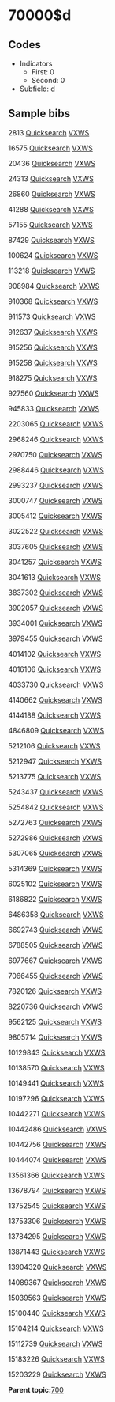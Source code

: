 # 70000$d

## Codes

-   Indicators
    -   First: 0
    -   Second: 0
-   Subfield: d

## Sample bibs

2813 [Quicksearch](https://search.library.yale.edu/catalog/2813) [VXWS](http://prodorbis.library.yale.edu:7014/vxws/GetHoldingsService?bibId=2813)

16575 [Quicksearch](https://search.library.yale.edu/catalog/16575) [VXWS](http://prodorbis.library.yale.edu:7014/vxws/GetHoldingsService?bibId=16575)

20436 [Quicksearch](https://search.library.yale.edu/catalog/20436) [VXWS](http://prodorbis.library.yale.edu:7014/vxws/GetHoldingsService?bibId=20436)

24313 [Quicksearch](https://search.library.yale.edu/catalog/24313) [VXWS](http://prodorbis.library.yale.edu:7014/vxws/GetHoldingsService?bibId=24313)

26860 [Quicksearch](https://search.library.yale.edu/catalog/26860) [VXWS](http://prodorbis.library.yale.edu:7014/vxws/GetHoldingsService?bibId=26860)

41288 [Quicksearch](https://search.library.yale.edu/catalog/41288) [VXWS](http://prodorbis.library.yale.edu:7014/vxws/GetHoldingsService?bibId=41288)

57155 [Quicksearch](https://search.library.yale.edu/catalog/57155) [VXWS](http://prodorbis.library.yale.edu:7014/vxws/GetHoldingsService?bibId=57155)

87429 [Quicksearch](https://search.library.yale.edu/catalog/87429) [VXWS](http://prodorbis.library.yale.edu:7014/vxws/GetHoldingsService?bibId=87429)

100624 [Quicksearch](https://search.library.yale.edu/catalog/100624) [VXWS](http://prodorbis.library.yale.edu:7014/vxws/GetHoldingsService?bibId=100624)

113218 [Quicksearch](https://search.library.yale.edu/catalog/113218) [VXWS](http://prodorbis.library.yale.edu:7014/vxws/GetHoldingsService?bibId=113218)

908984 [Quicksearch](https://search.library.yale.edu/catalog/908984) [VXWS](http://prodorbis.library.yale.edu:7014/vxws/GetHoldingsService?bibId=908984)

910368 [Quicksearch](https://search.library.yale.edu/catalog/910368) [VXWS](http://prodorbis.library.yale.edu:7014/vxws/GetHoldingsService?bibId=910368)

911573 [Quicksearch](https://search.library.yale.edu/catalog/911573) [VXWS](http://prodorbis.library.yale.edu:7014/vxws/GetHoldingsService?bibId=911573)

912637 [Quicksearch](https://search.library.yale.edu/catalog/912637) [VXWS](http://prodorbis.library.yale.edu:7014/vxws/GetHoldingsService?bibId=912637)

915256 [Quicksearch](https://search.library.yale.edu/catalog/915256) [VXWS](http://prodorbis.library.yale.edu:7014/vxws/GetHoldingsService?bibId=915256)

915258 [Quicksearch](https://search.library.yale.edu/catalog/915258) [VXWS](http://prodorbis.library.yale.edu:7014/vxws/GetHoldingsService?bibId=915258)

918275 [Quicksearch](https://search.library.yale.edu/catalog/918275) [VXWS](http://prodorbis.library.yale.edu:7014/vxws/GetHoldingsService?bibId=918275)

927560 [Quicksearch](https://search.library.yale.edu/catalog/927560) [VXWS](http://prodorbis.library.yale.edu:7014/vxws/GetHoldingsService?bibId=927560)

945833 [Quicksearch](https://search.library.yale.edu/catalog/945833) [VXWS](http://prodorbis.library.yale.edu:7014/vxws/GetHoldingsService?bibId=945833)

2203065 [Quicksearch](https://search.library.yale.edu/catalog/2203065) [VXWS](http://prodorbis.library.yale.edu:7014/vxws/GetHoldingsService?bibId=2203065)

2968246 [Quicksearch](https://search.library.yale.edu/catalog/2968246) [VXWS](http://prodorbis.library.yale.edu:7014/vxws/GetHoldingsService?bibId=2968246)

2970750 [Quicksearch](https://search.library.yale.edu/catalog/2970750) [VXWS](http://prodorbis.library.yale.edu:7014/vxws/GetHoldingsService?bibId=2970750)

2988446 [Quicksearch](https://search.library.yale.edu/catalog/2988446) [VXWS](http://prodorbis.library.yale.edu:7014/vxws/GetHoldingsService?bibId=2988446)

2993237 [Quicksearch](https://search.library.yale.edu/catalog/2993237) [VXWS](http://prodorbis.library.yale.edu:7014/vxws/GetHoldingsService?bibId=2993237)

3000747 [Quicksearch](https://search.library.yale.edu/catalog/3000747) [VXWS](http://prodorbis.library.yale.edu:7014/vxws/GetHoldingsService?bibId=3000747)

3005412 [Quicksearch](https://search.library.yale.edu/catalog/3005412) [VXWS](http://prodorbis.library.yale.edu:7014/vxws/GetHoldingsService?bibId=3005412)

3022522 [Quicksearch](https://search.library.yale.edu/catalog/3022522) [VXWS](http://prodorbis.library.yale.edu:7014/vxws/GetHoldingsService?bibId=3022522)

3037605 [Quicksearch](https://search.library.yale.edu/catalog/3037605) [VXWS](http://prodorbis.library.yale.edu:7014/vxws/GetHoldingsService?bibId=3037605)

3041257 [Quicksearch](https://search.library.yale.edu/catalog/3041257) [VXWS](http://prodorbis.library.yale.edu:7014/vxws/GetHoldingsService?bibId=3041257)

3041613 [Quicksearch](https://search.library.yale.edu/catalog/3041613) [VXWS](http://prodorbis.library.yale.edu:7014/vxws/GetHoldingsService?bibId=3041613)

3837302 [Quicksearch](https://search.library.yale.edu/catalog/3837302) [VXWS](http://prodorbis.library.yale.edu:7014/vxws/GetHoldingsService?bibId=3837302)

3902057 [Quicksearch](https://search.library.yale.edu/catalog/3902057) [VXWS](http://prodorbis.library.yale.edu:7014/vxws/GetHoldingsService?bibId=3902057)

3934001 [Quicksearch](https://search.library.yale.edu/catalog/3934001) [VXWS](http://prodorbis.library.yale.edu:7014/vxws/GetHoldingsService?bibId=3934001)

3979455 [Quicksearch](https://search.library.yale.edu/catalog/3979455) [VXWS](http://prodorbis.library.yale.edu:7014/vxws/GetHoldingsService?bibId=3979455)

4014102 [Quicksearch](https://search.library.yale.edu/catalog/4014102) [VXWS](http://prodorbis.library.yale.edu:7014/vxws/GetHoldingsService?bibId=4014102)

4016106 [Quicksearch](https://search.library.yale.edu/catalog/4016106) [VXWS](http://prodorbis.library.yale.edu:7014/vxws/GetHoldingsService?bibId=4016106)

4033730 [Quicksearch](https://search.library.yale.edu/catalog/4033730) [VXWS](http://prodorbis.library.yale.edu:7014/vxws/GetHoldingsService?bibId=4033730)

4140662 [Quicksearch](https://search.library.yale.edu/catalog/4140662) [VXWS](http://prodorbis.library.yale.edu:7014/vxws/GetHoldingsService?bibId=4140662)

4144188 [Quicksearch](https://search.library.yale.edu/catalog/4144188) [VXWS](http://prodorbis.library.yale.edu:7014/vxws/GetHoldingsService?bibId=4144188)

4846809 [Quicksearch](https://search.library.yale.edu/catalog/4846809) [VXWS](http://prodorbis.library.yale.edu:7014/vxws/GetHoldingsService?bibId=4846809)

5212106 [Quicksearch](https://search.library.yale.edu/catalog/5212106) [VXWS](http://prodorbis.library.yale.edu:7014/vxws/GetHoldingsService?bibId=5212106)

5212947 [Quicksearch](https://search.library.yale.edu/catalog/5212947) [VXWS](http://prodorbis.library.yale.edu:7014/vxws/GetHoldingsService?bibId=5212947)

5213775 [Quicksearch](https://search.library.yale.edu/catalog/5213775) [VXWS](http://prodorbis.library.yale.edu:7014/vxws/GetHoldingsService?bibId=5213775)

5243437 [Quicksearch](https://search.library.yale.edu/catalog/5243437) [VXWS](http://prodorbis.library.yale.edu:7014/vxws/GetHoldingsService?bibId=5243437)

5254842 [Quicksearch](https://search.library.yale.edu/catalog/5254842) [VXWS](http://prodorbis.library.yale.edu:7014/vxws/GetHoldingsService?bibId=5254842)

5272763 [Quicksearch](https://search.library.yale.edu/catalog/5272763) [VXWS](http://prodorbis.library.yale.edu:7014/vxws/GetHoldingsService?bibId=5272763)

5272986 [Quicksearch](https://search.library.yale.edu/catalog/5272986) [VXWS](http://prodorbis.library.yale.edu:7014/vxws/GetHoldingsService?bibId=5272986)

5307065 [Quicksearch](https://search.library.yale.edu/catalog/5307065) [VXWS](http://prodorbis.library.yale.edu:7014/vxws/GetHoldingsService?bibId=5307065)

5314369 [Quicksearch](https://search.library.yale.edu/catalog/5314369) [VXWS](http://prodorbis.library.yale.edu:7014/vxws/GetHoldingsService?bibId=5314369)

6025102 [Quicksearch](https://search.library.yale.edu/catalog/6025102) [VXWS](http://prodorbis.library.yale.edu:7014/vxws/GetHoldingsService?bibId=6025102)

6186822 [Quicksearch](https://search.library.yale.edu/catalog/6186822) [VXWS](http://prodorbis.library.yale.edu:7014/vxws/GetHoldingsService?bibId=6186822)

6486358 [Quicksearch](https://search.library.yale.edu/catalog/6486358) [VXWS](http://prodorbis.library.yale.edu:7014/vxws/GetHoldingsService?bibId=6486358)

6692743 [Quicksearch](https://search.library.yale.edu/catalog/6692743) [VXWS](http://prodorbis.library.yale.edu:7014/vxws/GetHoldingsService?bibId=6692743)

6788505 [Quicksearch](https://search.library.yale.edu/catalog/6788505) [VXWS](http://prodorbis.library.yale.edu:7014/vxws/GetHoldingsService?bibId=6788505)

6977667 [Quicksearch](https://search.library.yale.edu/catalog/6977667) [VXWS](http://prodorbis.library.yale.edu:7014/vxws/GetHoldingsService?bibId=6977667)

7066455 [Quicksearch](https://search.library.yale.edu/catalog/7066455) [VXWS](http://prodorbis.library.yale.edu:7014/vxws/GetHoldingsService?bibId=7066455)

7820126 [Quicksearch](https://search.library.yale.edu/catalog/7820126) [VXWS](http://prodorbis.library.yale.edu:7014/vxws/GetHoldingsService?bibId=7820126)

8220736 [Quicksearch](https://search.library.yale.edu/catalog/8220736) [VXWS](http://prodorbis.library.yale.edu:7014/vxws/GetHoldingsService?bibId=8220736)

9562125 [Quicksearch](https://search.library.yale.edu/catalog/9562125) [VXWS](http://prodorbis.library.yale.edu:7014/vxws/GetHoldingsService?bibId=9562125)

9805714 [Quicksearch](https://search.library.yale.edu/catalog/9805714) [VXWS](http://prodorbis.library.yale.edu:7014/vxws/GetHoldingsService?bibId=9805714)

10129843 [Quicksearch](https://search.library.yale.edu/catalog/10129843) [VXWS](http://prodorbis.library.yale.edu:7014/vxws/GetHoldingsService?bibId=10129843)

10138570 [Quicksearch](https://search.library.yale.edu/catalog/10138570) [VXWS](http://prodorbis.library.yale.edu:7014/vxws/GetHoldingsService?bibId=10138570)

10149441 [Quicksearch](https://search.library.yale.edu/catalog/10149441) [VXWS](http://prodorbis.library.yale.edu:7014/vxws/GetHoldingsService?bibId=10149441)

10197296 [Quicksearch](https://search.library.yale.edu/catalog/10197296) [VXWS](http://prodorbis.library.yale.edu:7014/vxws/GetHoldingsService?bibId=10197296)

10442271 [Quicksearch](https://search.library.yale.edu/catalog/10442271) [VXWS](http://prodorbis.library.yale.edu:7014/vxws/GetHoldingsService?bibId=10442271)

10442486 [Quicksearch](https://search.library.yale.edu/catalog/10442486) [VXWS](http://prodorbis.library.yale.edu:7014/vxws/GetHoldingsService?bibId=10442486)

10442756 [Quicksearch](https://search.library.yale.edu/catalog/10442756) [VXWS](http://prodorbis.library.yale.edu:7014/vxws/GetHoldingsService?bibId=10442756)

10444074 [Quicksearch](https://search.library.yale.edu/catalog/10444074) [VXWS](http://prodorbis.library.yale.edu:7014/vxws/GetHoldingsService?bibId=10444074)

13561366 [Quicksearch](https://search.library.yale.edu/catalog/13561366) [VXWS](http://prodorbis.library.yale.edu:7014/vxws/GetHoldingsService?bibId=13561366)

13678794 [Quicksearch](https://search.library.yale.edu/catalog/13678794) [VXWS](http://prodorbis.library.yale.edu:7014/vxws/GetHoldingsService?bibId=13678794)

13752545 [Quicksearch](https://search.library.yale.edu/catalog/13752545) [VXWS](http://prodorbis.library.yale.edu:7014/vxws/GetHoldingsService?bibId=13752545)

13753306 [Quicksearch](https://search.library.yale.edu/catalog/13753306) [VXWS](http://prodorbis.library.yale.edu:7014/vxws/GetHoldingsService?bibId=13753306)

13784295 [Quicksearch](https://search.library.yale.edu/catalog/13784295) [VXWS](http://prodorbis.library.yale.edu:7014/vxws/GetHoldingsService?bibId=13784295)

13871443 [Quicksearch](https://search.library.yale.edu/catalog/13871443) [VXWS](http://prodorbis.library.yale.edu:7014/vxws/GetHoldingsService?bibId=13871443)

13904320 [Quicksearch](https://search.library.yale.edu/catalog/13904320) [VXWS](http://prodorbis.library.yale.edu:7014/vxws/GetHoldingsService?bibId=13904320)

14089367 [Quicksearch](https://search.library.yale.edu/catalog/14089367) [VXWS](http://prodorbis.library.yale.edu:7014/vxws/GetHoldingsService?bibId=14089367)

15039563 [Quicksearch](https://search.library.yale.edu/catalog/15039563) [VXWS](http://prodorbis.library.yale.edu:7014/vxws/GetHoldingsService?bibId=15039563)

15100440 [Quicksearch](https://search.library.yale.edu/catalog/15100440) [VXWS](http://prodorbis.library.yale.edu:7014/vxws/GetHoldingsService?bibId=15100440)

15104214 [Quicksearch](https://search.library.yale.edu/catalog/15104214) [VXWS](http://prodorbis.library.yale.edu:7014/vxws/GetHoldingsService?bibId=15104214)

15112739 [Quicksearch](https://search.library.yale.edu/catalog/15112739) [VXWS](http://prodorbis.library.yale.edu:7014/vxws/GetHoldingsService?bibId=15112739)

15183226 [Quicksearch](https://search.library.yale.edu/catalog/15183226) [VXWS](http://prodorbis.library.yale.edu:7014/vxws/GetHoldingsService?bibId=15183226)

15203229 [Quicksearch](https://search.library.yale.edu/catalog/15203229) [VXWS](http://prodorbis.library.yale.edu:7014/vxws/GetHoldingsService?bibId=15203229)

**Parent topic:**[700](../../tags/700/700.md)

